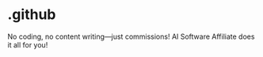 # .github
 No coding, no content writing—just commissions! AI Software Affiliate does it all for you!
